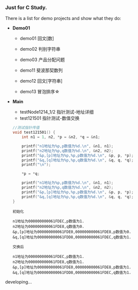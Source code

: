 ### Just for C Study.
There is a list for demo projects and show what they do:

- **Demo01**
    - demo01 回文[数]
    - demo02 判别字符串 
    - demo03 产品分配问题
    
    - demo11 斐波那契数列
    - demo12 回文[字符串]
    - demo13 冒泡排序☆
    
- **Main**
    - testNode1214_1/2 指针测试-地址详细
    - test121501 指针测试-数值交换
    ```c
    //测试指针传值
    void test121501() {
        int n1 = 1, n2, *p = &n2, *q = &n1;
  
        printf("n1地址为%p,p数值为%d.\n", &n1, n1);
        printf("n2地址为%p,q数值为%d.\n", &n2, n2);
        printf("&p,[p]地址为%p,%p,p数值为%d.\n", &p, p, *p);
        printf("&q,[q]地址为%p,%p,q数值为%d.\n", &q, q, *q);
        printf("\n");
  
        *p = *q;
  
        printf("n1地址为%p,p数值为%d.\n", &n1, n1);
        printf("n2地址为%p,q数值为%d.\n", &n2, n2);
        printf("&p,[p]地址为%p,%p,p数值为%d.\n", &p, p, *p);
        printf("&q,[q]地址为%p,%p,q数值为%d.\n", &q, q, *q);
    }
    ```
    ```text
    初始化
  
    n1地址为000000000061FDEC,p数值为1.
    n2地址为000000000061FDE8,q数值为0.
    &p,[p]地址为000000000061FDE0,000000000061FDE8,p数值为0.
    &q,[q]地址为000000000061FDD8,000000000061FDEC,q数值为1.
  
    交换后
  
    n1地址为000000000061FDEC,p数值为1.
    n2地址为000000000061FDE8,q数值为1.
    &p,[p]地址为000000000061FDE0,000000000061FDE8,p数值为1.
    &q,[q]地址为000000000061FDD8,000000000061FDEC,q数值为1.
    ```
    
    
    
  

developing...